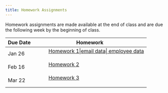 ```yaml
---
title: Homework Assignments
---
```

<p>
Homework assignments are made available at the end of class and are due the following week by the beginning of class.
</p>
<div>
  <table class="table table-striped table-hover">
    <thead>
      <tr>
        <th>Due Date</th>
        <th>Homework</th>
       </tr>
    </thead>
    <tbody>
      <tr>
        <td>Jan 26</td>
        <td>
          <dl>
          <dd><a href="../materials/homeworks/POL2578_homework01.Rmd" target=_blank>Homework 1</a>|<a href="../materials/homeworks/emailnet.csv" target=_blank>email data</a>|<a href="../materials/homeworks/EmployeeRecords.csv" target=_blank> employee data</a>
          </dd>
          </dl>
        </td>
      </tr>
      <tr>
        <td>Feb 16</td>
        <td>
          <dl>
          <dd><a href="../materials/homeworks/.homework02.Rmd" target=_blank>Homework 2</a>
          </dd>
          </dl>
        </td>
       </tr>
       <tr>
        <td>Mar 22</td>
        <td>
          <dl>
          <dd><a href="../materials/homeworks/.homework03.Rmd" target=_blank>Homework 3</a>
          </dd>
          </dl>
        </td>
       </tr>
      </tbody>
  </table>
</div>
